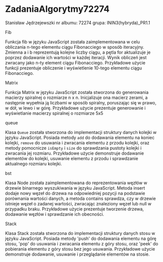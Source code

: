 # ZadaniaAlgorytmy72274
Stanisław Jędrzejewszki nr albumu: 72274 grupa: ININ3(hybryda)_PR1.1

Fib

Funkcja fib w języku JavaScript została zaimplementowana w celu obliczania n-tego elementu ciągu Fibonacciego w sposób iteracyjny. Zmienna a i b reprezentują kolejne liczby ciągu, a pętla for aktualizuje je poprzez dodawanie ich wartości w każdej iteracji. Wynik obliczeń jest zwracany jako n-ty element ciągu Fibonacciego. Przykładowe użycie funkcji prezentuje obliczenie i wyświetlenie 10-tego elementu ciągu Fibonacciego.

Matrix


Funkcja Matrix w języku JavaScript została stworzona do generowania macierzy spiralnej o rozmiarze n x n. Inicjalizuje ona macierz zerami, a następnie wypełnia ją liczbami w sposób spiralny, poruszając się w prawo, w dół, w lewo i w górę. Przykładowe użycie prezentuje generowanie i wyświetlanie macierzy spiralnej o rozmiarze 5x5

queue

Klasa `Queue` została stworzona do implementacji struktury danych kolejki w języku JavaScript. Posiada metody `add` do dodawania elementu na koniec kolejki, `remove` do usuwania i zwracania elementu z przodu kolejki, oraz metody pomocnicze `isEmpty` i `size` do sprawdzania pustoty kolejki i zwracania jej rozmiaru. Przykładowe użycie demonstruje dodawanie elementów do kolejki, usuwanie elementu z przodu i sprawdzanie aktualnego rozmiaru kolejki.

bst

Klasa Node została zaimplementowana do reprezentowania węzłów w drzewie binarnego wyszukiwania w języku JavaScript. Metoda insert dodaje nowy węzeł do drzewa na odpowiedniej pozycji na podstawie porównania wartości danych, a metoda contains sprawdza, czy w drzewie istnieje węzeł o zadanej wartości, zwracając znaleziony węzeł lub null w przypadku braku. Przykładowe użycie prezentuje tworzenie drzewa, dodawanie węzłów i sprawdzanie ich obecności.

Stack

Klasa Stack została stworzona do implementacji struktury danych stosu w języku JavaScript. Posiada metody 'push' do dodawania elementu na górę stosu, 'pop' do usuwania i zwracania elementu z góry stosu, oraz 'peek' do pobierania elementu z góry stosu bez jego usuwania. Przykładowe użycie demonstruje dodawanie, usuwanie i przeglądanie elementów na stosie.
